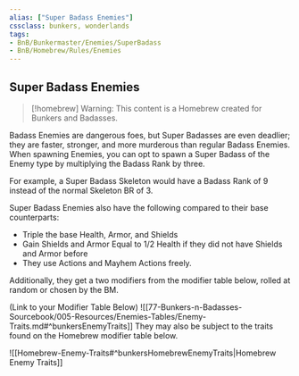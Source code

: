 ```yaml
---
alias: ["Super Badass Enemies"]
cssclass: bunkers, wonderlands
tags: 
- BnB/Bunkermaster/Enemies/SuperBadass
- BnB/Homebrew/Rules/Enemies
---
```

## Super Badass Enemies

>[!homebrew]
> Warning: This content is a Homebrew created for Bunkers and Badasses.

Badass Enemies are dangerous foes, but Super Badasses are even deadlier; they are faster, stronger, and more murderous than regular Badass Enemies. When spawning Enemies, you can opt to spawn a Super Badass of the Enemy type by multiplying the Badass Rank by three.

For example, a Super Badass Skeleton would have a Badass Rank of 9 instead of the normal Skeleton BR of 3. 

Super Badass Enemies also have the following compared to their base counterparts:
- Triple the base Health, Armor, and Shields
- Gain Shields and Armor Equal to 1/2 Health if they did not have Shields and Armor before
- They use Actions and Mayhem Actions freely. 

Additionally, they get a two modifiers from the modifier table below, rolled at random or chosen by the BM.

(Link to your Modifier Table Below)
![[77-Bunkers-n-Badasses-Sourcebook/005-Resources/Enemies-Tables/Enemy-Traits.md#^bunkersEnemyTraits]]
They may also be subject to the traits found on the Homebrew modifier table below.

![[Homebrew-Enemy-Traits#^bunkersHomebrewEnemyTraits|Homebrew Enemy Traits]]